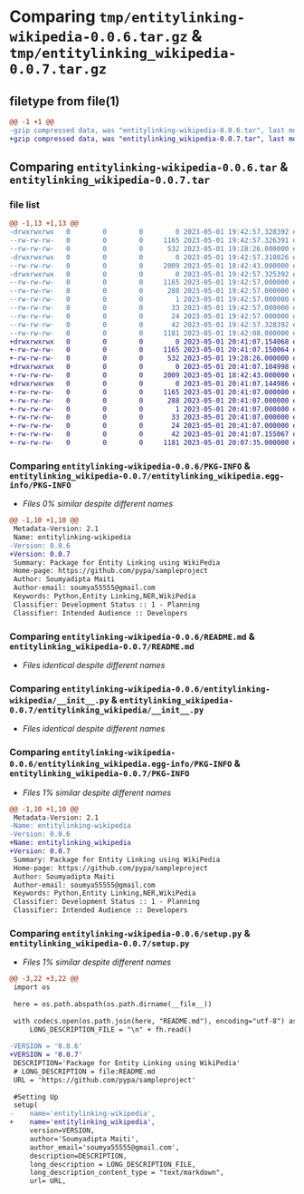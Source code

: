 # Comparing `tmp/entitylinking-wikipedia-0.0.6.tar.gz` & `tmp/entitylinking_wikipedia-0.0.7.tar.gz`

## filetype from file(1)

```diff
@@ -1 +1 @@
-gzip compressed data, was "entitylinking-wikipedia-0.0.6.tar", last modified: Mon May  1 19:42:57 2023, max compression
+gzip compressed data, was "entitylinking_wikipedia-0.0.7.tar", last modified: Mon May  1 20:41:07 2023, max compression
```

## Comparing `entitylinking-wikipedia-0.0.6.tar` & `entitylinking_wikipedia-0.0.7.tar`

### file list

```diff
@@ -1,13 +1,13 @@
-drwxrwxrwx   0        0        0        0 2023-05-01 19:42:57.328392 entitylinking-wikipedia-0.0.6/
--rw-rw-rw-   0        0        0     1165 2023-05-01 19:42:57.326391 entitylinking-wikipedia-0.0.6/PKG-INFO
--rw-rw-rw-   0        0        0      532 2023-05-01 19:28:26.000000 entitylinking-wikipedia-0.0.6/README.md
-drwxrwxrwx   0        0        0        0 2023-05-01 19:42:57.310826 entitylinking-wikipedia-0.0.6/entitylinking-wikipedia/
--rw-rw-rw-   0        0        0     2009 2023-05-01 18:42:43.000000 entitylinking-wikipedia-0.0.6/entitylinking-wikipedia/__init__.py
-drwxrwxrwx   0        0        0        0 2023-05-01 19:42:57.325392 entitylinking-wikipedia-0.0.6/entitylinking_wikipedia.egg-info/
--rw-rw-rw-   0        0        0     1165 2023-05-01 19:42:57.000000 entitylinking-wikipedia-0.0.6/entitylinking_wikipedia.egg-info/PKG-INFO
--rw-rw-rw-   0        0        0      288 2023-05-01 19:42:57.000000 entitylinking-wikipedia-0.0.6/entitylinking_wikipedia.egg-info/SOURCES.txt
--rw-rw-rw-   0        0        0        1 2023-05-01 19:42:57.000000 entitylinking-wikipedia-0.0.6/entitylinking_wikipedia.egg-info/dependency_links.txt
--rw-rw-rw-   0        0        0       33 2023-05-01 19:42:57.000000 entitylinking-wikipedia-0.0.6/entitylinking_wikipedia.egg-info/requires.txt
--rw-rw-rw-   0        0        0       24 2023-05-01 19:42:57.000000 entitylinking-wikipedia-0.0.6/entitylinking_wikipedia.egg-info/top_level.txt
--rw-rw-rw-   0        0        0       42 2023-05-01 19:42:57.328392 entitylinking-wikipedia-0.0.6/setup.cfg
--rw-rw-rw-   0        0        0     1181 2023-05-01 19:42:08.000000 entitylinking-wikipedia-0.0.6/setup.py
+drwxrwxrwx   0        0        0        0 2023-05-01 20:41:07.154068 entitylinking_wikipedia-0.0.7/
+-rw-rw-rw-   0        0        0     1165 2023-05-01 20:41:07.150064 entitylinking_wikipedia-0.0.7/PKG-INFO
+-rw-rw-rw-   0        0        0      532 2023-05-01 19:28:26.000000 entitylinking_wikipedia-0.0.7/README.md
+drwxrwxrwx   0        0        0        0 2023-05-01 20:41:07.104998 entitylinking_wikipedia-0.0.7/entitylinking_wikipedia/
+-rw-rw-rw-   0        0        0     2009 2023-05-01 18:42:43.000000 entitylinking_wikipedia-0.0.7/entitylinking_wikipedia/__init__.py
+drwxrwxrwx   0        0        0        0 2023-05-01 20:41:07.144986 entitylinking_wikipedia-0.0.7/entitylinking_wikipedia.egg-info/
+-rw-rw-rw-   0        0        0     1165 2023-05-01 20:41:07.000000 entitylinking_wikipedia-0.0.7/entitylinking_wikipedia.egg-info/PKG-INFO
+-rw-rw-rw-   0        0        0      288 2023-05-01 20:41:07.000000 entitylinking_wikipedia-0.0.7/entitylinking_wikipedia.egg-info/SOURCES.txt
+-rw-rw-rw-   0        0        0        1 2023-05-01 20:41:07.000000 entitylinking_wikipedia-0.0.7/entitylinking_wikipedia.egg-info/dependency_links.txt
+-rw-rw-rw-   0        0        0       33 2023-05-01 20:41:07.000000 entitylinking_wikipedia-0.0.7/entitylinking_wikipedia.egg-info/requires.txt
+-rw-rw-rw-   0        0        0       24 2023-05-01 20:41:07.000000 entitylinking_wikipedia-0.0.7/entitylinking_wikipedia.egg-info/top_level.txt
+-rw-rw-rw-   0        0        0       42 2023-05-01 20:41:07.155067 entitylinking_wikipedia-0.0.7/setup.cfg
+-rw-rw-rw-   0        0        0     1181 2023-05-01 20:07:35.000000 entitylinking_wikipedia-0.0.7/setup.py
```

### Comparing `entitylinking-wikipedia-0.0.6/PKG-INFO` & `entitylinking_wikipedia-0.0.7/entitylinking_wikipedia.egg-info/PKG-INFO`

 * *Files 0% similar despite different names*

```diff
@@ -1,10 +1,10 @@
 Metadata-Version: 2.1
 Name: entitylinking-wikipedia
-Version: 0.0.6
+Version: 0.0.7
 Summary: Package for Entity Linking using WikiPedia
 Home-page: https://github.com/pypa/sampleproject
 Author: Soumyadipta Maiti
 Author-email: soumya55555@gmail.com
 Keywords: Python,Entity Linking,NER,WikiPedia
 Classifier: Development Status :: 1 - Planning
 Classifier: Intended Audience :: Developers
```

### Comparing `entitylinking-wikipedia-0.0.6/README.md` & `entitylinking_wikipedia-0.0.7/README.md`

 * *Files identical despite different names*

### Comparing `entitylinking-wikipedia-0.0.6/entitylinking-wikipedia/__init__.py` & `entitylinking_wikipedia-0.0.7/entitylinking_wikipedia/__init__.py`

 * *Files identical despite different names*

### Comparing `entitylinking-wikipedia-0.0.6/entitylinking_wikipedia.egg-info/PKG-INFO` & `entitylinking_wikipedia-0.0.7/PKG-INFO`

 * *Files 1% similar despite different names*

```diff
@@ -1,10 +1,10 @@
 Metadata-Version: 2.1
-Name: entitylinking-wikipedia
-Version: 0.0.6
+Name: entitylinking_wikipedia
+Version: 0.0.7
 Summary: Package for Entity Linking using WikiPedia
 Home-page: https://github.com/pypa/sampleproject
 Author: Soumyadipta Maiti
 Author-email: soumya55555@gmail.com
 Keywords: Python,Entity Linking,NER,WikiPedia
 Classifier: Development Status :: 1 - Planning
 Classifier: Intended Audience :: Developers
```

### Comparing `entitylinking-wikipedia-0.0.6/setup.py` & `entitylinking_wikipedia-0.0.7/setup.py`

 * *Files 1% similar despite different names*

```diff
@@ -3,22 +3,22 @@
 import os
 
 here = os.path.abspath(os.path.dirname(__file__))
 
 with codecs.open(os.path.join(here, "README.md"), encoding="utf-8") as fh:
     LONG_DESCRIPTION_FILE = "\n" + fh.read()
 
-VERSION = '0.0.6'
+VERSION = '0.0.7'
 DESCRIPTION='Package for Entity Linking using WikiPedia'
 # LONG_DESCRIPTION = file:README.md
 URL = 'https://github.com/pypa/sampleproject'
 
 #Setting Up
 setup(
-    name='entitylinking-wikipedia',
+    name='entitylinking_wikipedia',
     version=VERSION,
     author='Soumyadipta Maiti',
     author_email='soumya55555@gmail.com',
     description=DESCRIPTION,
     long_description = LONG_DESCRIPTION_FILE,
     long_description_content_type = "text/markdown",
     url= URL,
```

